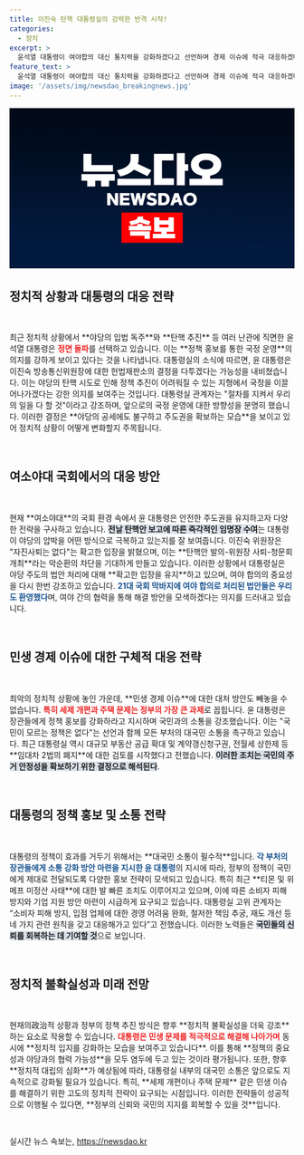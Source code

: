 ```yaml
---
title: 이진숙 탄핵 대통령실의 강력한 반격 시작!
categories:
  - 정치
excerpt: >
  윤석열 대통령이 여야합의 대신 통치력을 강화하겠다고 선언하며 경제 이슈에 적극 대응하겠다는 의지를 드러냈다. 방송통신위원장 임명을 강행하며 야당의 탄핵에도 정면으로 맞서는 모습이 주목받고 있다.
feature_text: >
  윤석열 대통령이 여야합의 대신 통치력을 강화하겠다고 선언하며 경제 이슈에 적극 대응하겠다는 의지를 드러냈다. 방송통신위원장 임명을 강행하며 야당의 탄핵에도 정면으로 맞서는 모습이 주목받고 있다.
image: '/assets/img/newsdao_breakingnews.jpg'
---
```


<p><img src="/assets/img/newsdao_breakingnews.jpg" alt="implanttips 속보" /></p>

<h2 data-ke-size="size26">정치적 상황과 대통령의 대응 전략</h2>

<p data-ke-size="size16">&nbsp;</p>

<p data-ke-size="size16">최근 정치적 상황에서 **야당의 입법 독주**와 **탄핵 추진** 등 여러 난관에 직면한 윤석열 대통령은 <b><span style="color: #ee2323;">정면 돌파</span></b>를 선택하고 있습니다. 이는 **정책 홍보를 통한 국정 운영**의 의지를 강하게 보이고 있다는 것을 나타냅니다. 대통령실의 소식에 따르면, 윤 대통령은 이진숙 방송통신위원장에 대한 헌법재판소의 결정을 다투겠다는 가능성을 내비쳤습니다. 이는 야당의 탄핵 시도로 인해 정책 추진이 어려워질 수 있는 지형에서 국정을 이끌어나가겠다는 강한 의지를 보여주는 것입니다. 대통령실 관계자는 "절차를 지켜서 우리의 일을 다 할 것"이라고 강조하며, 앞으로의 국정 운영에 대한 방향성을 분명히 했습니다. 이러한 결정은 **야당의 공세에도 불구하고 주도권을 확보하는 모습**을 보이고 있어 정치적 상황이 어떻게 변화할지 주목됩니다.</p>

<p data-ke-size="size16">&nbsp;</p>

<h2 data-ke-size="size26">여소야대 국회에서의 대응 방안</h2>

<p data-ke-size="size16">&nbsp;</p>

<p data-ke-size="size16">현재 **여소야대**의 국회 환경 속에서 윤 대통령은 안전한 주도권을 유지하고자 다양한 전략을 구사하고 있습니다. <b><span style="background-color: #21538527;">전날 탄핵안 보고에 따른 즉각적인 임명장 수여</span></b>는 대통령이 야당의 압박을 어떤 방식으로 극복하고 있는지를 잘 보여줍니다. 이진숙 위원장은 "자진사퇴는 없다"는 확고한 입장을 밝혔으며, 이는 **탄핵안 발의-위원장 사퇴-청문회 개최**라는 악순환의 차단을 기대하게 만들고 있습니다. 이러한 상황에서 대통령실은 야당 주도의 법안 처리에 대해 **확고한 입장을 유지**하고 있으며, 여야 합의의 중요성을 다시 한번 강조하고 있습니다. <b><span style="color: #1a5490;">21대 국회 막바지에 여야 합의로 처리된 법안들은 우리도 환영했다</span></b>며, 여야 간의 협력을 통해 해결 방안을 모색하겠다는 의지를 드러내고 있습니다.</p>

<p data-ke-size="size16">&nbsp;</p>

<h2 data-ke-size="size26">민생 경제 이슈에 대한 구체적 대응 전략</h2>

<p data-ke-size="size16">&nbsp;</p>

<p data-ke-size="size16">최악의 정치적 상황에 놓인 가운데, **민생 경제 이슈**에 대한 대처 방안도 빼놓을 수 없습니다. <b><span style="color: #ee2323;">특히 세제 개편과 주택 문제는 정부의 가장 큰 과제</span></b>로 꼽힙니다. 윤 대통령은 장관들에게 정책 홍보를 강화하라고 지시하며 국민과의 소통을 강조했습니다. 이는 "국민이 모르는 정책은 없다"는 선언과 함께 모든 부처의 대국민 소통을 촉구하고 있습니다. 최근 대통령실 역시 대규모 부동산 공급 확대 및 계약갱신청구권, 전월세 상한제 등 **임대차 2법의 폐지**에 대한 검토를 시작했다고 전했습니다. <b><span style="background-color: #21538527;">이러한 조치는 국민의 주거 안정성을 확보하기 위한 결정으로 해석된다</span></b>.</p>

<p data-ke-size="size16">&nbsp;</p>

<h2 data-ke-size="size26">대통령의 정책 홍보 및 소통 전략</h2>

<p data-ke-size="size16">&nbsp;</p>

<p data-ke-size="size16">대통령의 정책이 효과를 거두기 위해서는 **대국민 소통이 필수적**입니다. <b><span style="color: #1a5490;">각 부처의 장관들에게 소통 강화 방안 마련을 지시한 윤 대통령</span></b>의 지시에 따라, 정부의 정책이 국민에게 제대로 전달되도록 다양한 홍보 전략이 모색되고 있습니다. 특히 최근 **티몬 및 위메프 미정산 사태**에 대한 발 빠른 조치도 이루어지고 있으며, 이에 따른 소비자 피해 방지와 기업 지원 방안 마련이 시급하게 요구되고 있습니다. 대통령실 고위 관계자는 “소비자 피해 방지, 입점 업체에 대한 경영 어려움 완화, 철저한 책임 추궁, 재도 개선 등 네 가지 관련 원칙을 갖고 대응해가고 있다”고 전했습니다. 이러한 노력들은 <b><span style="background-color: #21538527;">국민들의 신뢰를 회복하는 데 기여할 것</span></b>으로 보입니다.</p>

<p data-ke-size="size16">&nbsp;</p>

<h2 data-ke-size="size26">정치적 불확실성과 미래 전망</h2>

<p data-ke-size="size16">&nbsp;</p>

<p data-ke-size="size16">현재의政治적 상황과 정부의 정책 추진 방식은 향후 **정치적 불확실성을 더욱 강조**하는 요소로 작용할 수 있습니다. <b><span style="color: #ee2323;">대통령은 민생 문제를 적극적으로 해결해 나아가며</span></b> 동시에 **정치적 입지를 강화하는 모습을 보여주고 있습니다**. 이를 통해 **정책의 중요성과 야당과의 협력 가능성**을 모두 염두에 두고 있는 것이라 평가됩니다. 또한, 향후 **정치적 대립의 심화**가 예상됨에 따라, 대통령실 내부의 대국민 소통은 앞으로도 지속적으로 강화될 필요가 있습니다. 특히, **세제 개편이나 주택 문제** 같은 민생 이슈를 해결하기 위한 고도의 정치적 전략이 요구되는 시점입니다. 이러한 전략들이 성공적으로 이행될 수 있다면, **정부의 신뢰와 국민의 지지를 회복할 수 있을 것**입니다.</p>

<p data-ke-size="size16">&nbsp;</p>
실시간 뉴스 속보는, <a href="https://newsdao.kr" rel="dofollow">https://newsdao.kr</a>


